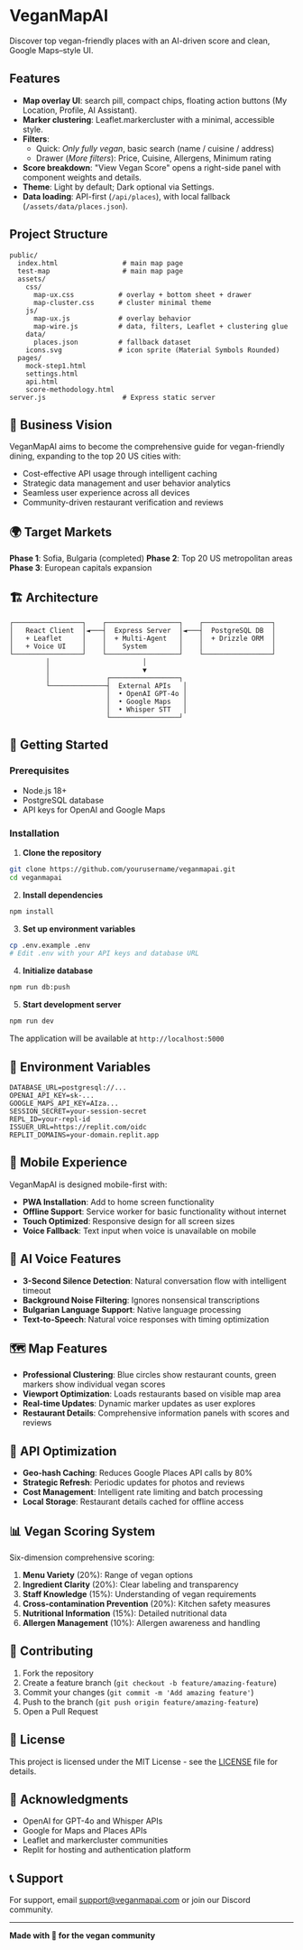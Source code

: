 # VeganMapAI
Discover top vegan-friendly places with an AI-driven score and clean, Google Maps–style UI.

## Features
- **Map overlay UI**: search pill, compact chips, floating action buttons (My Location, Profile, AI Assistant).
- **Marker clustering**: Leaflet.markercluster with a minimal, accessible style.
- **Filters**:
  - Quick: *Only fully vegan*, basic search (name / cuisine / address)
  - Drawer (*More filters*): Price, Cuisine, Allergens, Minimum rating
- **Score breakdown**: "View Vegan Score" opens a right-side panel with component weights and details.
- **Theme**: Light by default; Dark optional via Settings.
- **Data loading**: API-first (`/api/places`), with local fallback (`/assets/data/places.json`).

## Project Structure
```
public/
  index.html                # main map page  
  test-map                  # main map page
  assets/
    css/
      map-ux.css           # overlay + bottom sheet + drawer
      map-cluster.css      # cluster minimal theme
    js/
      map-ux.js            # overlay behavior
      map-wire.js          # data, filters, Leaflet + clustering glue
    data/
      places.json          # fallback dataset
    icons.svg              # icon sprite (Material Symbols Rounded)
  pages/
    mock-step1.html
    settings.html
    api.html
    score-methodology.html
server.js                   # Express static server
```

## 🎯 Business Vision

VeganMapAI aims to become the comprehensive guide for vegan-friendly dining, expanding to the top 20 US cities with:
- Cost-effective API usage through intelligent caching
- Strategic data management and user behavior analytics
- Seamless user experience across all devices
- Community-driven restaurant verification and reviews

## 🌍 Target Markets

**Phase 1**: Sofia, Bulgaria (completed)
**Phase 2**: Top 20 US metropolitan areas
**Phase 3**: European capitals expansion

## 🏗️ Architecture

```
┌─────────────────┐    ┌──────────────────┐    ┌─────────────────┐
│   React Client  │◄───┤  Express Server  │◄───┤  PostgreSQL DB  │
│   + Leaflet     │    │  + Multi-Agent   │    │  + Drizzle ORM  │
│   + Voice UI    │    │    System        │    │                 │
└─────────────────┘    └──────────────────┘    └─────────────────┘
         │                       │
         │                       ▼
         │              ┌─────────────────┐
         └──────────────┤  External APIs   │
                        │  • OpenAI GPT-4o │
                        │  • Google Maps   │
                        │  • Whisper STT   │
                        └─────────────────┘
```

## 🚀 Getting Started

### Prerequisites
- Node.js 18+
- PostgreSQL database
- API keys for OpenAI and Google Maps

### Installation

1. **Clone the repository**
```bash
git clone https://github.com/yourusername/veganmapai.git
cd veganmapai
```

2. **Install dependencies**
```bash
npm install
```

3. **Set up environment variables**
```bash
cp .env.example .env
# Edit .env with your API keys and database URL
```

4. **Initialize database**
```bash
npm run db:push
```

5. **Start development server**
```bash
npm run dev
```

The application will be available at `http://localhost:5000`

## 🔧 Environment Variables

```env
DATABASE_URL=postgresql://...
OPENAI_API_KEY=sk-...
GOOGLE_MAPS_API_KEY=AIza...
SESSION_SECRET=your-session-secret
REPL_ID=your-repl-id
ISSUER_URL=https://replit.com/oidc
REPLIT_DOMAINS=your-domain.replit.app
```

## 📱 Mobile Experience

VeganMapAI is designed mobile-first with:
- **PWA Installation**: Add to home screen functionality
- **Offline Support**: Service worker for basic functionality without internet
- **Touch Optimized**: Responsive design for all screen sizes
- **Voice Fallback**: Text input when voice is unavailable on mobile

## 🧪 AI Voice Features

- **3-Second Silence Detection**: Natural conversation flow with intelligent timeout
- **Background Noise Filtering**: Ignores nonsensical transcriptions
- **Bulgarian Language Support**: Native language processing
- **Text-to-Speech**: Natural voice responses with timing optimization

## 🗺️ Map Features

- **Professional Clustering**: Blue circles show restaurant counts, green markers show individual vegan scores
- **Viewport Optimization**: Loads restaurants based on visible map area
- **Real-time Updates**: Dynamic marker updates as user explores
- **Restaurant Details**: Comprehensive information panels with scores and reviews

## 🔄 API Optimization

- **Geo-hash Caching**: Reduces Google Places API calls by 80%
- **Strategic Refresh**: Periodic updates for photos and reviews
- **Cost Management**: Intelligent rate limiting and batch processing
- **Local Storage**: Restaurant details cached for offline access

## 📊 Vegan Scoring System

Six-dimension comprehensive scoring:
1. **Menu Variety** (20%): Range of vegan options
2. **Ingredient Clarity** (20%): Clear labeling and transparency
3. **Staff Knowledge** (15%): Understanding of vegan requirements
4. **Cross-contamination Prevention** (20%): Kitchen safety measures
5. **Nutritional Information** (15%): Detailed nutritional data
6. **Allergen Management** (10%): Allergen awareness and handling

## 🤝 Contributing

1. Fork the repository
2. Create a feature branch (`git checkout -b feature/amazing-feature`)
3. Commit your changes (`git commit -m 'Add amazing feature'`)
4. Push to the branch (`git push origin feature/amazing-feature`)
5. Open a Pull Request

## 📄 License

This project is licensed under the MIT License - see the [LICENSE](LICENSE) file for details.

## 🙏 Acknowledgments

- OpenAI for GPT-4o and Whisper APIs
- Google for Maps and Places APIs
- Leaflet and markercluster communities
- Replit for hosting and authentication platform

## 📞 Support

For support, email support@veganmapai.com or join our Discord community.

---

**Made with 🌱 for the vegan community**